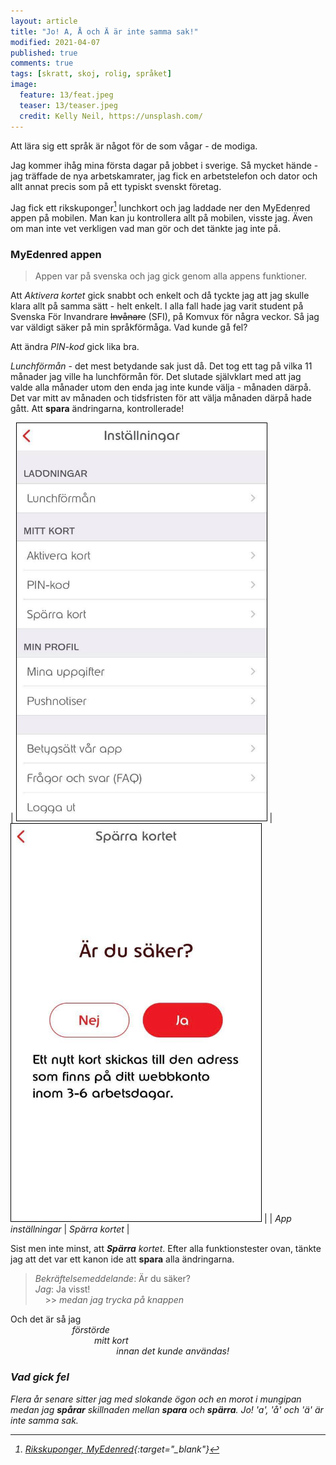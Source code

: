 ```yaml
---
layout: article
title: "Jo! A, Å och Ä är inte samma sak!"
modified: 2021-04-07
published: true
comments: true
tags: [skratt, skoj, rolig, språket]
image:
  feature: 13/feat.jpeg
  teaser: 13/teaser.jpeg
  credit: Kelly Neil, https://unsplash.com/
---
```


Att lära sig ett språk är något för de som vågar - de modiga.

Jag kommer ihåg mina första dagar på jobbet i sverige. Så mycket hände - jag träffade de nya arbetskamrater, jag fick en arbetstelefon och dator och allt annat precis som på ett typiskt svenskt företag.

Jag fick ett rikskuponger[^1] lunchkort och jag laddade ner den MyEdenred appen på mobilen. Man kan ju kontrollera allt på mobilen, visste jag. Även om man inte vet verkligen vad man gör och det tänkte jag inte på.

### MyEdenred appen

> Appen var på svenska och jag gick genom alla appens funktioner.

Att *Aktivera kortet* gick snabbt och enkelt och då tyckte jag att jag skulle klara allt på samma sätt - helt enkelt. I alla fall hade jag varit student på Svenska För Invandrare ~~Invånare~~ (SFI), på Komvux för några veckor. Så jag var väldigt säker på min språkförmåga. Vad kunde gå fel?

Att ändra *PIN-kod* gick lika bra.

*Lunchförmån* - det mest betydande sak just då. Det tog ett tag på vilka 11 månader jag ville ha lunchförmån för. Det slutade självklart med att jag valde alla månader utom den enda jag inte kunde välja - månaden därpå. Det var mitt av månaden och tidsfristen för att välja månaden därpå hade gått. Att **spara** ändringarna, kontrollerade!

| <img src="../images/13/installningar.jpg" alt="App inställningar" style="width:400px; border: 1px solid black" /> | <img src="../images/13/ar_du_saker.jpg" alt="Att spärra kortet" style="width:400px; border: 1px solid black" /> |
| *App inställningar* | *Spärra kortet* |

Sist men inte minst, att ***Spärra*** *kortet*. Efter alla funktionstester ovan, tänkte jag att det var ett kanon ide att **spara** alla ändringarna.

> *Bekräftelsemeddelande*: Är du säker? <br>
> *Jag*: Ja visst!  <br>
&nbsp;&nbsp;&nbsp;&nbsp;>> *medan jag trycka på knappen*

Och det är så jag <br>
&nbsp;&nbsp;&nbsp;&nbsp;&nbsp;&nbsp;&nbsp;&nbsp;&nbsp;&nbsp;&nbsp;&nbsp;&nbsp;&nbsp;&nbsp;&nbsp;&nbsp;&nbsp;&nbsp;&nbsp;&nbsp;&nbsp;&nbsp;&nbsp; <i>förstörde <br>
&nbsp;&nbsp;&nbsp;&nbsp;&nbsp;&nbsp;&nbsp;&nbsp;&nbsp;&nbsp;&nbsp;&nbsp;&nbsp;&nbsp;&nbsp;&nbsp;&nbsp;&nbsp;&nbsp;&nbsp;&nbsp;&nbsp;&nbsp;&nbsp;
&nbsp;&nbsp;&nbsp;&nbsp;&nbsp;&nbsp;&nbsp;&nbsp; mitt kort <br>
&nbsp;&nbsp;&nbsp;&nbsp;&nbsp;&nbsp;&nbsp;&nbsp;&nbsp;&nbsp;&nbsp;&nbsp;&nbsp;&nbsp;&nbsp;&nbsp;&nbsp;&nbsp;&nbsp;&nbsp;&nbsp;&nbsp;&nbsp;&nbsp;
&nbsp;&nbsp;&nbsp;&nbsp;&nbsp;&nbsp;&nbsp;&nbsp;
&nbsp;&nbsp;&nbsp;&nbsp;&nbsp;&nbsp;&nbsp;&nbsp; innan det kunde användas! <br>


### Vad gick fel

Flera år senare sitter jag med slokande ögon och en morot i mungipan medan jag **spårar** skillnaden mellan **spara** och **spärra**. Jo! 'a', 'å' och 'ä' är inte samma sak.


[^1]: [Rikskuponger, MyEdenred](https://www.edenred.se/vara-formaner/lunchforman/){:target="_blank"}
